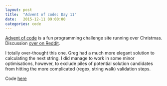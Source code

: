 ```yaml
---
layout: post
title:  "Advent of code: Day 11"
date:   2015-12-11 09:00:00
categories: code 
---
```


[Advent of code][advent] is a fun programming challenge site running over Christmas. Discussion [over on Reddit][reddit].

I totally over-thought this one. Greg had a much more elegant solution to calculating the next string. I did manage to work in some minor optimisations, however, to exclude piles of potential solution candidates from hitting the more complicated (regex, string walk) validation steps.

Code [here][code]

[advent]: http://adventofcode.com
[reddit]: https://www.reddit.com/r/adventofcode/
[day]: http://adventofcode.com/day/11
[code]: https://github.com/bildzeitung/adventofcode/tree/master/11
